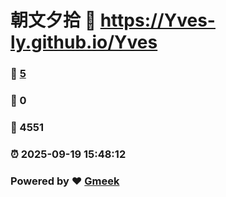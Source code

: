 # 朝文夕拾 :link: https://Yves-ly.github.io/Yves 
### :page_facing_up: [5](https://Yves-ly.github.io/Yves/tag.html) 
### :speech_balloon: 0 
### :hibiscus: 4551 
### :alarm_clock: 2025-09-19 15:48:12 
### Powered by :heart: [Gmeek](https://github.com/Meekdai/Gmeek)
